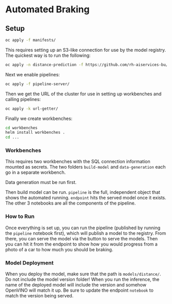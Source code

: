 # Automated Braking

## Setup

```sh
oc apply -f manifests/
```

This requires setting up an S3-like connection for use by the model registry. The quickest way is to run the following:
```sh
oc apply -n distance-prediction -f https://github.com/rh-aiservices-bu/fraud-detection/raw/main/setup/setup-s3.yaml
```

Next we enable pipelines:
```sh
oc apply -f pipeline-server/
```

Then we get the URL of the cluster for use in setting up workbenches and calling pipelines:
```sh
oc apply -k url-getter/
```

Finally we create workbenches:
```sh
cd workbenches
helm install workbenches .
cd ...
```

### Workbenches
This requires two workbenches with the SQL connection information mounted as secrets. The two folders `build-model` and `data-generation` each go in a separate workbench.

Data generation must be run first.

Then build model can be run. `pipeline` is the full, independent object that shows the automated running. `endpoint` hits the served model once it exists. The other 3 notebooks are all the components of the pipeline.

### How to Run

Once everything is set up, you can run the pipeline (published by running the `pipeline` notebook first), which will publish a model to the registry. From there, you can serve the model via the button to serve the models. Then you can hit it from the endpoint to show how you would progress from a photo of a car to how much you should be braking.

### Model Deployment

When you deploy the model, make sure that the path is `models/distance/`. Do not include the model version folder! When you run the inference, the name of the deployed model will include the version and somehow OpenVINO will match it up. Be sure to update the endpoint `notebook` to match the version being served.